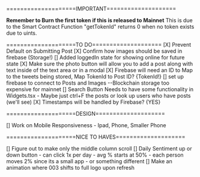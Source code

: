 ====================IMPORTANT====================

**Remember to Burn the first token if this is released to Mainnet**
This is due to the Smart Contract Function "getTokenId" returns 0 when no token exists due to uints.

====================TO DO====================
[X] Prevent Default on Submitting Post
[X] Confirm how images should be saved in firebase (Storage!)
[] Added loggedIn state for showing online for future state
[X] Make sure the photo button will allow you to add a post along with text inside of the text area or in a modal
[X] Firebase will need an ID to Map to the tweets being stored, Map TokenId to Post ID? {TokenId!}
[] set up firebase to connect to Posts and Images --Blockchain storage too expensive for mainnet
[] Search Button Needs to have some functionality in Widgets.tsx
    - Maybe just ctrl+F the posts or look up users who have posts (we'll see)
[X] Timestamps will be handled by Firebase? {YES}

====================DESIGN====================

[] Work on Mobile Responsiveness - Ipad, Phone, Smaller Phone

====================NICE TO HAVES====================

[] Figure out to make only the middle column scroll
[] Daily Sentiment up or down button
    - can click 1x per day
    - avg % starts at 50%
    - each person moves 2% since its a small app
    - or something different
[] Make an animation where 003 shifts to full logo upon refresh


